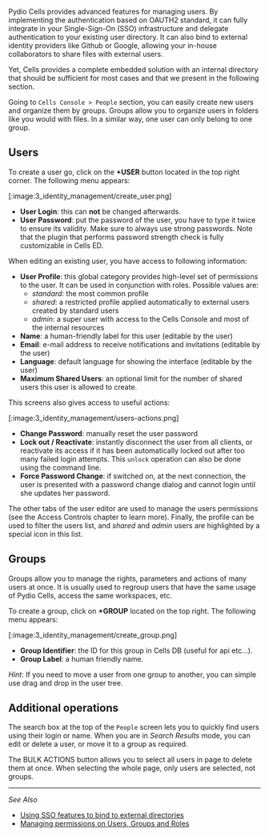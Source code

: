 Pydio Cells provides advanced features for managing users. By implementing the authentication based on OAUTH2 standard, it can fully integrate in your Single-Sign-On (SSO) infrastructure and delegate authentication to your existing user directory. It can also bind to external identity providers like Github or Google, allowing your in-house collaborators to share files with external users.

Yet, Cells provides a complete embedded solution with an internal directory that should be sufficient for most cases and that we present in the following section.

Going to `Cells Console > People` section, you can easily create new users and organize them by groups. Groups allow you to organize users in folders like you would with files. In a similar way, one user can only belong to one group. 

## Users

To create a user go, click on the **+USER** button located in the top right corner. The following menu appears:

[:image:3_identity_management/create_user.png]

- **User Login**: this can **not** be changed afterwards.  
- **User Password**: put the password of the user, you have to type it twice to ensure its validity. Make sure to always use strong passwords. Note that the plugin that performs password strength check is fully customizable in Cells ED.

When editing an existing user, you have access to following information:

- **User Profile**: this global category provides high-level set of permissions to the user. It can be used in conjunction with roles. Possible values are:
  - _standard_: the most common profile
  - _shared_: a restricted profile applied automatically to external users created by standard users
  - _admin_: a super user with access to the Cells Console and most of the internal resources
- **Name**: a human-friendly label for this user (editable by the user)
- **Email**: e-mail address to receive notifications and invitations (editable by the user)
- **Language**: default language for showing the interface (editable by the user)
- **Maximum Shared Users**: an optional limit for the number of shared users this user is allowed to create.

This screens also gives access to useful actions:

[:image:3_identity_management/users-actions.png]

- **Change Password**: manually reset the user password
- **Lock out / Reactivate**: instantly disconnect the user from all clients, or reactivate its access if it has been automatically locked out after too many failed login attempts. This `unlock` operation can also be done using the command line.
- **Force Password Change**: if switched on, at the next connection, the user is presented with a password change dialog and cannot login until she updates her password.

The other tabs of the user editor are used to manage the users permissions (see the Access Controls chapter to learn more). Finally, the profile can be used to filter the users list, and _shared_ and _admin_ users are highlighted by a special icon in this list.

## Groups

Groups allow you to manage the rights, parameters and actions of many users at once. It is usually used to regroup users that have the same usage of Pydio Cells, access the same workspaces, etc.

To create a group, click on **+GROUP** located on the top right. The following menu appears:

[:image:3_identity_management/create_group.png]

- **Group Identifier**: the ID for this group in Cells DB (useful for api etc...).
- **Group Label**: a human friendly name.

*Hint*: If you need to move a user from one group to another, you can simple use drag and drop in the user tree.

## Additional operations

The search box at the top of the `People` screen lets you to quickly find users using their login or name. When you are in _Search Results_ mode, you can edit or delete a user, or move it to a group as required.

The BULK ACTIONS button allows you to select all users in page to delete them at once. When selecting the whole page, only users are selected, not groups.

--------------
_See Also_

- [Using SSO features to bind to external directories](./single-sign-features)
- [Managing permissions on Users, Groups and Roles](./users-roles-and-groups)
